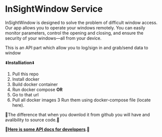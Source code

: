 <h1>InSightWindow Service</h1>

InSightWindow is designed to solve the problem of difficult window access. Our app allows you to operate your windows remotely. You can easily monitor parameters, control the opening and closing, and ensure the security of your windows—all from your device.

This is an API part which allow you to log/sign in and grab/send data to window

⬇️<strong>Installiation</strong>⬇️
1. Pull this repo
2. Install docker
3. Build docker container 
4. Run docker compose 
<strong>OR</strong>
1. Go to that url
2. Pull all docker images
3 Run them using docker-compose file (locate here).

📌The difference that when you downlod it from github you will have and avalibility to source code.📌


📑<strong>[Here is some API docs for developers][api-docs]</strong>.📑<br>

[api-docs]: https://github.com/arsenpaw/InSightWindow-Service/blob/main/API-DOCS.md



